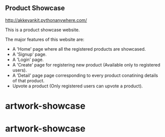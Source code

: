 ## Product Showcase

http://akkeyankit.pythonanywhere.com/

This is a product showcase website.

The major features of this website are:
* A 'Home' page where all the registered products are showcased.
* A 'Signup' page.
* A 'Login' page.
* A 'Create' page for registering new product (Available only to registered users).
* A 'Detail' page page corresponding to every product conatining details of that product.
* Upvote a product (Only registered users can upvote a product).

# artwork-showcase
# artwork-showcase
